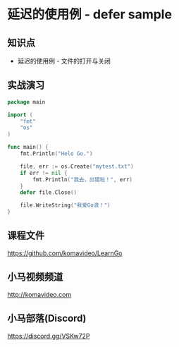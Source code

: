 延迟的使用例 - defer sample
==========================

## 知识点

* 延迟的使用例 - 文件的打开与关闭

## 实战演习

~~~go
package main

import (
    "fmt"
    "os"
)

func main() {
    fmt.Println("Helo Go.")

    file, err := os.Create("mytest.txt")
    if err != nil {
        fmt.Println("我去，出错啦！", err)
    }
    defer file.Close()

    file.WriteString("我爱Go浪！")
}
~~~

## 课程文件

https://github.com/komavideo/LearnGo

## 小马视频频道

http://komavideo.com

## 小马部落(Discord)

https://discord.gg/VSKw72P
